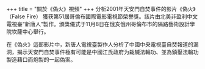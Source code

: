 +++
title = "關於《偽火》視頻"
+++
分析2001年天安門自焚事件的影片《偽火》（False Fire） 獲获第51屆哥倫布國際電影電視節榮譽獎。該片由北美非盈利中文電視臺“新唐人”製作。頒獎儀式于11月8日在俄亥俄州哥倫布市的隔路藝術設計學院坎薩中心舉行。

在《偽火》這部影片中，新唐人電視臺製作人分析了中國中央電視臺自焚報道的漏洞，揭示天安門自焚事件極有可能是中國江氏政府为栽贓法輪功、並為鎮壓法輪功製造藉口而炮製的一起偽案。